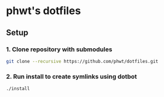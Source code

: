 # phwt's dotfiles

## Setup

### 1. Clone repository with submodules

```bash
git clone --recursive https://github.com/phwt/dotfiles.git
```

### 2. Run install to create symlinks using dotbot

```bash
./install
```
